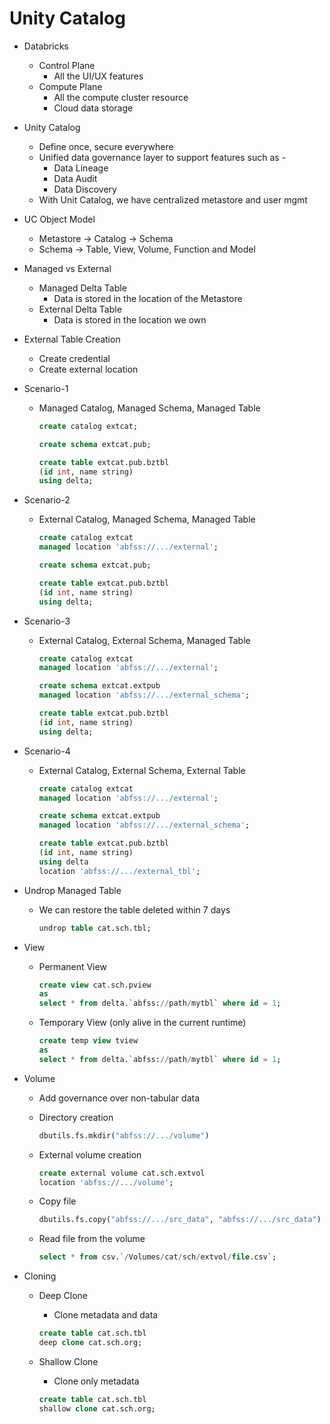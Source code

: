 # Unity Catalog

- Databricks
    - Control Plane
        - All the UI/UX features
    - Compute Plane
        - All the compute cluster resource
        - Cloud data storage
- Unity Catalog
    - Define once, secure everywhere
    - Unified data governance layer to support features such as -
        - Data Lineage
        - Data Audit
        - Data Discovery
    - With Unit Catalog, we have centralized metastore and user mgmt
- UC Object Model
    - Metastore → Catalog → Schema
    - Schema → Table, View, Volume, Function and Model
- Managed vs External
    - Managed Delta Table
        - Data is stored in the location of the Metastore
    - External Delta Table
        - Data is stored in the location we own
- External Table Creation
    - Create credential
    - Create external location
- Scenario-1
    - Managed Catalog, Managed Schema, Managed Table
        
        ```sql
        create catalog extcat;
        
        create schema extcat.pub;
        
        create table extcat.pub.bztbl
        (id int, name string)
        using delta;
        ```
        
- Scenario-2
    - External Catalog, Managed Schema, Managed Table
        
        ```sql
        create catalog extcat
        managed location 'abfss://.../external';
        
        create schema extcat.pub;
        
        create table extcat.pub.bztbl
        (id int, name string)
        using delta;
        ```
        
- Scenario-3
    - External Catalog, External Schema, Managed Table
        
        ```sql
        create catalog extcat
        managed location 'abfss://.../external';
        
        create schema extcat.extpub
        managed location 'abfss://.../external_schema';
        
        create table extcat.pub.bztbl
        (id int, name string)
        using delta;
        ```
        
- Scenario-4
    - External Catalog, External Schema, External Table
        
        ```sql
        create catalog extcat
        managed location 'abfss://.../external';
        
        create schema extcat.extpub
        managed location 'abfss://.../external_schema';
        
        create table extcat.pub.bztbl
        (id int, name string)
        using delta
        location 'abfss://.../external_tbl';
        ```
        
- Undrop Managed Table
    - We can restore the table deleted within 7 days
        
        ```sql
        undrop table cat.sch.tbl;
        ```
        
- View
    - Permanent View
        
        ```sql
        create view cat.sch.pview
        as
        select * from delta.`abfss://path/mytbl` where id = 1;
        ```
        
    - Temporary View (only alive in the current runtime)
        
        ```sql
        create temp view tview
        as
        select * from delta.`abfss://path/mytbl` where id = 1;
        ```
        
- Volume
    - Add governance over non-tabular data
    - Directory creation
        
        ```python
        dbutils.fs.mkdir("abfss://.../volume")
        ```
        
    - External volume creation
        
        ```sql
        create external volume cat.sch.extvol
        location 'abfss://.../volume';
        ```
        
    - Copy file
        
        ```python
        dbutils.fs.copy("abfss://.../src_data", "abfss://.../src_data")
        ```
        
    - Read file from the volume
        
        ```sql
        select * from csv.`/Volumes/cat/sch/extvol/file.csv`;
        ```
        
- Cloning
    - Deep Clone
        - Clone metadata and data
        
        ```sql
        create table cat.sch.tbl
        deep clone cat.sch.org;
        ```
        
    - Shallow Clone
        - Clone only metadata
        
        ```sql
        create table cat.sch.tbl
        shallow clone cat.sch.org;
        ```